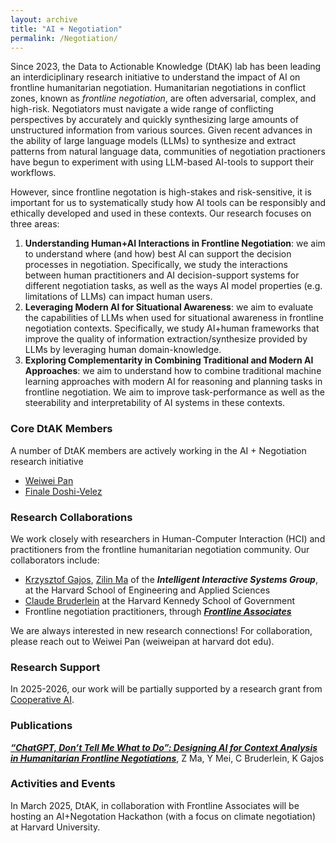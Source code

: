 ```yaml
---
layout: archive
title: "AI + Negotiation"
permalink: /Negotiation/
---
```


Since 2023, the Data to Actionable Knowledge (DtAK) lab has been leading an interdiciplinary research initiative to understand the impact of AI on frontline humanitarian negotiation. Humanitarian negotiations in conflict zones, known as *frontline negotiation*, are often adversarial, complex, and high-risk. Negotiators must navigate a wide range of conflicting perspectives by accurately and quickly synthesizing large amounts of unstructured information from various sources. Given recent advances in the ability of large language models (LLMs) to synthesize and extract patterns from natural language data, communities of negotiation practioners have begun to experiment with using LLM-based AI-tools to support their workflows.

However, since frontline negotation is high-stakes and risk-sensitive, it is important for us to systematically study how AI tools can be responsibly and ethically developed and used in these contexts. Our research focuses on three areas:

1. **Understanding Human+AI Interactions in Frontline Negotiation**: we aim to understand where (and how) best AI can support the decision processes in negotiation. Specifically, we study the interactions between human practitioners and AI decision-support systems for different negotiation tasks, as well as the ways AI model properties (e.g. limitations of LLMs) can impact human users.
3. **Leveraging Modern AI for Situational Awareness**: we aim to evaluate the capabilities of LLMs when used for situational awareness in frontline negotiation contexts. Specifically, we study AI+human frameworks that improve the quality of information extraction/synthesize provided by LLMs by leveraging human domain-knowledge.
4. **Exploring Complementarity in Combining Traditional and Modern AI Approaches**: we aim to understand how to combine traditional machine learning approaches with modern AI for reasoning and planning tasks in frontline negotiation. We aim to improve task-performance as well as the steerability and interpretability of AI systems in these contexts.

### Core DtAK Members
A number of DtAK members are actively working in the AI + Negotiation research initiative
- [Weiwei Pan](https://onefishy.github.io)
- [Finale Doshi-Velez](https://finale.seas.harvard.edu/)

### Research Collaborations
We work closely with researchers in Human-Computer Interaction (HCI) and practitioners from the frontline humanitarian negotiation community. Our collaborators include:

- [Krzysztof Gajos](https://www.eecs.harvard.edu/~kgajos/), [Zilin Ma](https://scholar.harvard.edu/zilinma/home) of the ***Intelligent Interactive Systems Group***, at the Harvard School of Engineering and Applied Sciences
- [Claude Bruderlein](https://www.hks.harvard.edu/about/claude-bruderlein) at the Harvard Kennedy School of Government
- Frontline negotiation practitioners, through [***Frontline Associates***](https://www.frontline-associates.org/aboutus)

We are always interested in new research connections! For collaboration, please reach out to Weiwei Pan (weiweipan at harvard dot edu).

### Research Support
In 2025-2026, our work will be partially supported by a research grant from [Cooperative AI](https://www.cooperativeai.com).

### Publications
[***“ChatGPT, Don’t Tell Me What to Do”: Designing AI for Context Analysis in Humanitarian Frontline Negotiations***](https://arxiv.org/pdf/2410.09139), Z Ma, Y Mei, C Bruderlein, K Gajos

### Activities and Events
In March 2025, DtAK, in collaboration with Frontline Associates will be hosting an AI+Negotation Hackathon (with a focus on climate negotiation) at Harvard University. 

